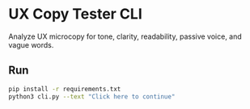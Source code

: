 
# UX Copy Tester CLI

Analyze UX microcopy for tone, clarity, readability, passive voice, and vague words.

## Run

```bash
pip install -r requirements.txt
python3 cli.py --text "Click here to continue"
```

